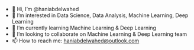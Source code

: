- 👋 Hi, I’m @haniabdelwahed
- 👀 I’m interested in Data Science, Data Analysis, Machine Learning, Deep Learning
- 🌱 I’m currently learning Machine Learning & Deep Learning
- 💞️ I’m looking to collaborate on Machine Learning & Deep Learning team
- 📫 How to reach me: haniabdelwahed@outlook.com

<!---
haniabdelwahed/haniabdelwahed is a ✨ special ✨ repository because its `README.md` (this file) appears on your GitHub profile.
You can click the Preview link to take a look at your changes.
--->
